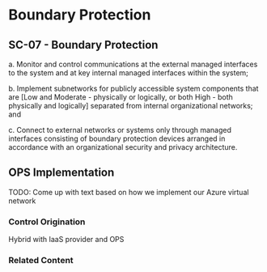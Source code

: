# Boundary Protection
## SC-07 - Boundary Protection

a. Monitor and control communications at the external managed interfaces to the system and at key internal managed interfaces within the system;

b. Implement subnetworks for publicly accessible system components that are  [Low and Moderate - physically or logically, or both High - both physically and logically] separated from internal organizational networks; and

c. Connect to external networks or systems only through managed interfaces consisting of boundary protection devices arranged in accordance with an organizational security and privacy architecture.

## OPS Implementation

TODO: Come up with text based on how we implement our Azure virtual network

### Control Origination

Hybrid with IaaS provider and OPS

### Related Content

